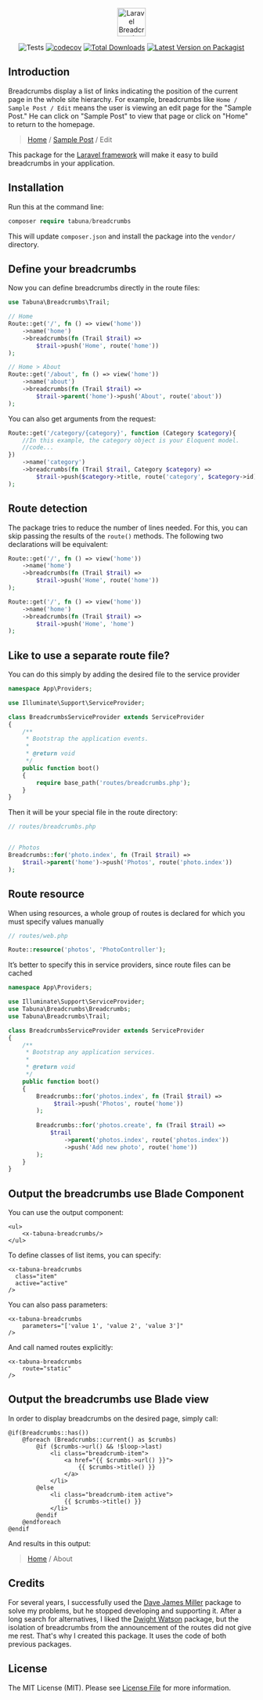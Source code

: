 <p align="center">
    <img src="https://raw.githubusercontent.com/tabuna/breadcrumbs/master/laravel-breadcrumbs.svg" height="58px;" alt="Laravel Breadcrumbs">
</p>


<p align="center">
<img src="https://github.com/tabuna/breadcrumbs/workflows/run-tests/badge.svg" alt="Tests">
<a href="https://codecov.io/gh/tabuna/breadcrumbs"><img src="https://codecov.io/gh/tabuna/breadcrumbs/branch/master/graph/badge.svg" alt="codecov"></a>
<a href="https://packagist.org/packages/tabuna/breadcrumbs"><img src="https://img.shields.io/packagist/dt/tabuna/breadcrumbs.svg" alt="Total Downloads"></a>
<a href="https://packagist.org/packages/tabuna/breadcrumbs"><img src="https://img.shields.io/packagist/v/tabuna/breadcrumbs.svg" alt="Latest Version on Packagist"></a>
</p>


## Introduction

Breadcrumbs display a list of links indicating the position of the current page in the whole site hierarchy. For example, breadcrumbs like `Home / Sample Post / Edit` means the user is viewing an edit page for the "Sample Post." He can click on "Sample Post" to view that page or click on "Home" to return to the homepage.


> [Home](#) / [Sample Post](#) / Edit

This package for the [Laravel framework](https://laravel.com/) will make it easy to build breadcrumbs in your application.

## Installation

Run this at the command line:
```php
composer require tabuna/breadcrumbs
```

This will update `composer.json` and install the package into the `vendor/` directory.

## Define your breadcrumbs

Now you can define breadcrumbs directly in the route files:

```php
use Tabuna\Breadcrumbs\Trail;

// Home
Route::get('/', fn () => view('home'))
    ->name('home')
    ->breadcrumbs(fn (Trail $trail) =>
        $trail->push('Home', route('home'))
);

// Home > About
Route::get('/about', fn () => view('home'))
    ->name('about')
    ->breadcrumbs(fn (Trail $trail) =>
        $trail->parent('home')->push('About', route('about'))
);
```

You can also get arguments from the request:

```php
Route::get('/category/{category}', function (Category $category){
    //In this example, the category object is your Eloquent model.
    //code...
})
    ->name('category')
    ->breadcrumbs(fn (Trail $trail, Category $category) =>
        $trail->push($category->title, route('category', $category->id))
);
```


## Route detection

The package tries to reduce the number of lines needed. For this, you can skip passing the results of the `route()` methods.
The following two declarations will be equivalent:

```php
Route::get('/', fn () => view('home'))
    ->name('home')
    ->breadcrumbs(fn (Trail $trail) =>
        $trail->push('Home', route('home'))
);

Route::get('/', fn () => view('home'))
    ->name('home')
    ->breadcrumbs(fn (Trail $trail) =>
        $trail->push('Home', 'home')
);
```


## Like to use a separate route file?

You can do this simply by adding the desired file to the service provider

```php
namespace App\Providers;

use Illuminate\Support\ServiceProvider;

class BreadcrumbsServiceProvider extends ServiceProvider
{
    /**
     * Bootstrap the application events.
     *
     * @return void
     */
    public function boot()
    {
        require base_path('routes/breadcrumbs.php');
    }
}
```

Then it will be your special file in the route directory:

```php
// routes/breadcrumbs.php


// Photos
Breadcrumbs::for('photo.index', fn (Trail $trail) =>
    $trail->parent('home')->push('Photos', route('photo.index'))
);
```



## Route resource

When using resources, a whole group of routes is declared for which you must specify values manually

```php
// routes/web.php

Route::resource('photos', 'PhotoController');
````

It’s better to specify this in service providers, since route files can be cached

```php
namespace App\Providers;

use Illuminate\Support\ServiceProvider;
use Tabuna\Breadcrumbs\Breadcrumbs;
use Tabuna\Breadcrumbs\Trail;

class BreadcrumbsServiceProvider extends ServiceProvider
{
    /**
     * Bootstrap any application services.
     *
     * @return void
     */
    public function boot()
    {
        Breadcrumbs::for('photos.index', fn (Trail $trail) =>
             $trail->push('Photos', route('home'))
        );
        
        Breadcrumbs::for('photos.create', fn (Trail $trail) =>
            $trail
                ->parent('photos.index', route('photos.index'))
                ->push('Add new photo', route('home'))
        );
    }
}
```

## Output the breadcrumbs use Blade Component

You can use the output component:

```blade
<ul>
    <x-tabuna-breadcrumbs/>
</ul>
```

To define classes of list items, you can specify:

```blade
<x-tabuna-breadcrumbs
  class="item"
  active="active"
/>
```

You can also pass parameters:

```blade
<x-tabuna-breadcrumbs
    parameters="['value 1', 'value 2', 'value 3']"
/>
```

And call named routes explicitly:

```blade
<x-tabuna-breadcrumbs
    route="static"
/>
```

## Output the breadcrumbs use Blade view

In order to display breadcrumbs on the desired page, simply call:

```blade
@if(Breadcrumbs::has())
    @foreach (Breadcrumbs::current() as $crumbs)
        @if ($crumbs->url() && !$loop->last)
            <li class="breadcrumb-item">
                <a href="{{ $crumbs->url() }}">
                    {{ $crumbs->title() }}
                </a>
            </li>
        @else
            <li class="breadcrumb-item active">
                {{ $crumbs->title() }}
            </li>
        @endif
    @endforeach
@endif
```

And results in this output:

> [Home](#) / About

## Credits

For several years, I successfully used the [Dave James Miller](https://github.com/davejamesmiller/laravel-breadcrumbs) package to solve my problems, but he stopped developing and supporting it. After a long search for alternatives, I liked the [Dwight Watson](https://github.com/dwightwatson) package, but the isolation of breadcrumbs from the announcement of the routes did not give me rest. That's why I created this package. It uses the code of both previous packages.

## License

The MIT License (MIT). Please see [License File](LICENSE) for more information.
